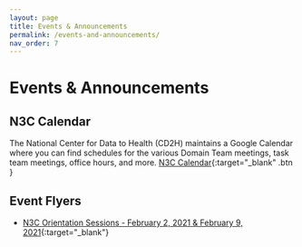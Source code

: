 ```yaml
---
layout: page
title: Events & Announcements
permalink: /events-and-announcements/
nav_order: 7
---
```


# Events & Announcements

## N3C Calendar
The National Center for Data to Health (CD2H) maintains a Google Calendar where you can find schedules for the various Domain Team meetings, task team meetings, office hours, and more.
[N3C Calendar](https://covid.cd2h.org/n3c-calendar){:target="_blank" .btn }

## Event Flyers
* [N3C Orientation Sessions - February 2, 2021 & February 9, 2021](https://ncats.nih.gov/n3c "NCATS Website"){:target="_blank"}
